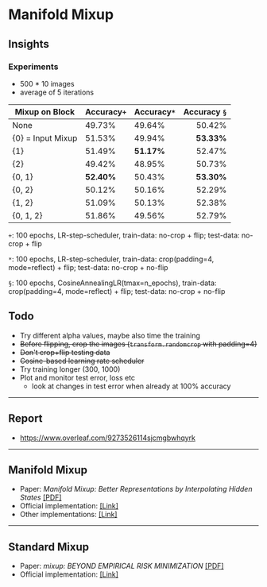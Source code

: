 # Manifold Mixup

## Insights

### Experiments
* 500 * 10 images
* average of 5 iterations

| Mixup on Block    | Accuracy`+` |   Accuracy`*` | Accuracy `§` |
| ----------------- | -------- | ---------- | ----------:|
| None              | 49.73%   | 49.64%     | 50.42%     |
| {0} = Input Mixup | 51.53%   | 49.94%     | **53.33%** |
| {1}               | 51.49%   | **51.17%** | 52.47%     |
| {2}               | 49.42%   | 48.95%     | 50.73%     |
| {0, 1}            | **52.40%** | 50.43%   | **53.30%** |
| {0, 2}            | 50.12%   | 50.16%     | 52.29%     |
| {1, 2}            | 51.09%   | 50.13%     | 52.38%     |
| {0, 1, 2}         | 51.86%   | 49.56%     | 52.79%     |

`+`: 100 epochs, LR-step-scheduler,
      train-data: no-crop + flip; test-data: no-crop + flip
   
`*`: 100 epochs, LR-step-scheduler, 
      train-data: crop(padding=4, mode=reflect) + flip; test-data: no-crop + no-flip

`§`: 100 epochs, CosineAnnealingLR(tmax=n_epochs),
      train-data: crop(padding=4, mode=reflect) + flip; test-data: no-crop + no-flip

## Todo
* Try different alpha values, maybe also time the training
* ~~Before flipping, crop the images (`transform.randomcrop` with padding=4)~~
* ~~Don't crop+flip testing data~~
* ~~Cosine-based learning rate scheduler~~
* Try training longer (300, 1000)
* Plot and monitor test error, loss etc
    * look at changes in test error when already at 100% accuracy

---

## Report
* https://www.overleaf.com/9273526114sjcmgbwhqyrk
---

## Manifold Mixup
* Paper: _Manifold Mixup: Better Representations by Interpolating Hidden States_ [[PDF]](http://proceedings.mlr.press/v97/verma19a/verma19a.pdf)
* Official implementation: [[Link]](https://github.com/vikasverma1077/manifold_mixup)
* Other implementations: [[Link]](https://paperswithcode.com/paper/manifold-mixup-better-representations-by#code)

---

## Standard Mixup

* Paper: _mixup: BEYOND EMPIRICAL RISK MINIMIZATION_ [[PDF]](https://openreview.net/pdf?id=r1Ddp1-Rb)
* Official implementation: [[Link]](https://github.com/facebookresearch/mixup-cifar10)
